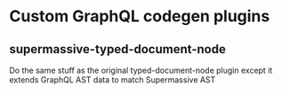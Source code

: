 # Custom GraphQL codegen plugins

## supermassive-typed-document-node

Do the same stuff as the original typed-document-node plugin except it extends GraphQL AST data to match Supermassive AST
